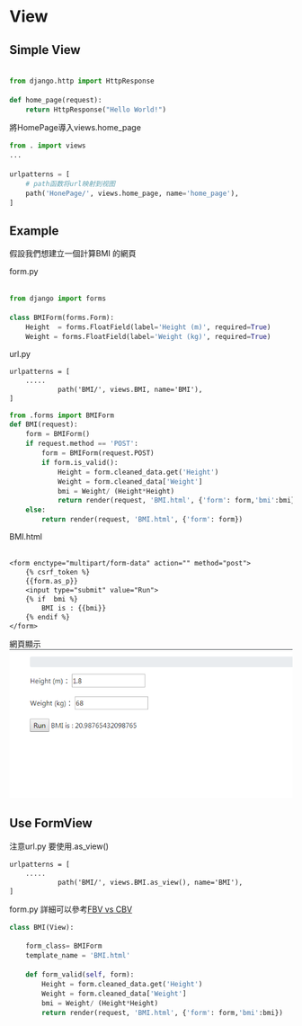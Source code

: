 # View


## Simple View 

```python 

from django.http import HttpResponse

def home_page(request):
    return HttpResponse("Hello World!")  
```

將HomePage導入views.home_page

```python 
from . import views
...

urlpatterns = [
    # path函数将url映射到视图
    path('HonePage/', views.home_page, name='home_page'),
]
```
## Example 


假設我們想建立一個計算BMI 的網頁</br>

form.py </br>

```python 

from django import forms
			 
class BMIForm(forms.Form):
    Height  = forms.FloatField(label='Height (m)', required=True)
    Weight = forms.FloatField(label='Weight (kg)', required=True)

```

url.py

```
urlpatterns = [
    .....
            path('BMI/', views.BMI, name='BMI'),	
]
```

```python 
from .forms import BMIForm
def BMI(request):	
    form = BMIForm()  
    if request.method == 'POST':
        form = BMIForm(request.POST)	
        if form.is_valid():             
            Height = form.cleaned_data.get('Height')         
            Weight = form.cleaned_data['Weight']
            bmi = Weight/ (Height*Height)       	    
            return render(request, 'BMI.html', {'form': form,'bmi':bmi})		        
    else:        
        return render(request, 'BMI.html', {'form': form})		
```

BMI.html
```

<form enctype="multipart/form-data" action="" method="post">
    {% csrf_token %}
    {{form.as_p}}	
    <input type="submit" value="Run">	
	{% if  bmi %}
        BMI is : {{bmi}}
	{% endif %} 	
</form>
```

網頁顯示
<img src="view_example.png">

## Use  FormView


注意url.py 要使用.as_view()

```
urlpatterns = [
    .....
            path('BMI/', views.BMI.as_view(), name='BMI'),	
]
```

form.py
詳細可以參考<a href ="https://github.com/Eddie02582/Django-tutorial/tree/master/View/FBV%20vs%20CBV">FBV vs CBV</a>

```python
class BMI(View):

    form_class= BMIForm  
    template_name = 'BMI.html'
    
    def form_valid(self, form):                   
        Height = form.cleaned_data.get('Height')         
        Weight = form.cleaned_data['Weight']
        bmi = Weight/ (Height*Height)       	    
        return render(request, 'BMI.html', {'form': form,'bmi':bmi})	

```





